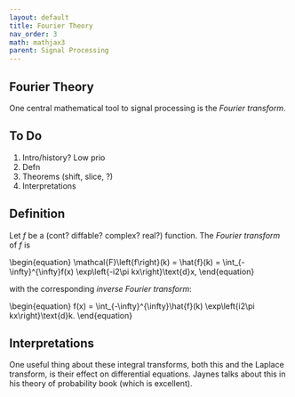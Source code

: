 ```yaml
---
layout: default
title: Fourier Theory
nav_order: 3
math: mathjax3
parent: Signal Processing
---
```


## Fourier Theory
One central mathematical tool to signal processing is the _Fourier transform_. 

## To Do
 1. Intro/history? Low prio
 2. Defn
 3. Theorems (shift, slice, ?)
 4. Interpretations

## Definition
Let $f$ be a (cont? diffable? complex? real?) function. The _Fourier transform_ of $f$ is

\begin{equation}
\mathcal{F}\left\{f\right\}(k) = \hat{f}(k) = \int_{-\infty}^{\infty}f(x) \exp\left\{-i2\pi kx\right\}\text{d}x,
\end{equation}

with the corresponding _inverse Fourier transform_:

\begin{equation}
f(x) = \int_{-\infty}^{\infty}\hat{f}(k) \exp\left\{i2\pi kx\right\}\text{d}k.
\end{equation}

## Interpretations
One useful thing about these integral transforms, both this and the Laplace transform, is their effect on differential equations. Jaynes talks about this in his theory of probability book (which is excellent).